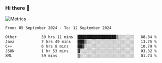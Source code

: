 ### Hi there 👋

![Metrics](https://github.com/radoapx/radoapx/blob/main/github-metrics.svg)

<!--START_SECTION:waka-->

```txt
From: 05 September 2024 - To: 12 September 2024

Other           39 hrs 11 mins  █████████████████▒░░░░░░░   68.84 %
Java            7 hrs 49 mins   ███▒░░░░░░░░░░░░░░░░░░░░░   13.75 %
C++             6 hrs 8 mins    ██▓░░░░░░░░░░░░░░░░░░░░░░   10.79 %
JSON            1 hr 53 mins    ▓░░░░░░░░░░░░░░░░░░░░░░░░   03.32 %
XML             59 mins         ▒░░░░░░░░░░░░░░░░░░░░░░░░   01.73 %
```

<!--END_SECTION:waka-->

<!--
**radoapx/radoapx** is a ✨ _special_ ✨ repository because its `README.md` (this file) appears on your GitHub profile.

Here are some ideas to get you started:

- 🔭 I’m currently working on ...
- 🌱 I’m currently learning ...
- 👯 I’m looking to collaborate on ...
- 🤔 I’m looking for help with ...
- 💬 Ask me about ...
- 📫 How to reach me: ...
- 😄 Pronouns: ...
- ⚡ Fun fact: ...
-->
